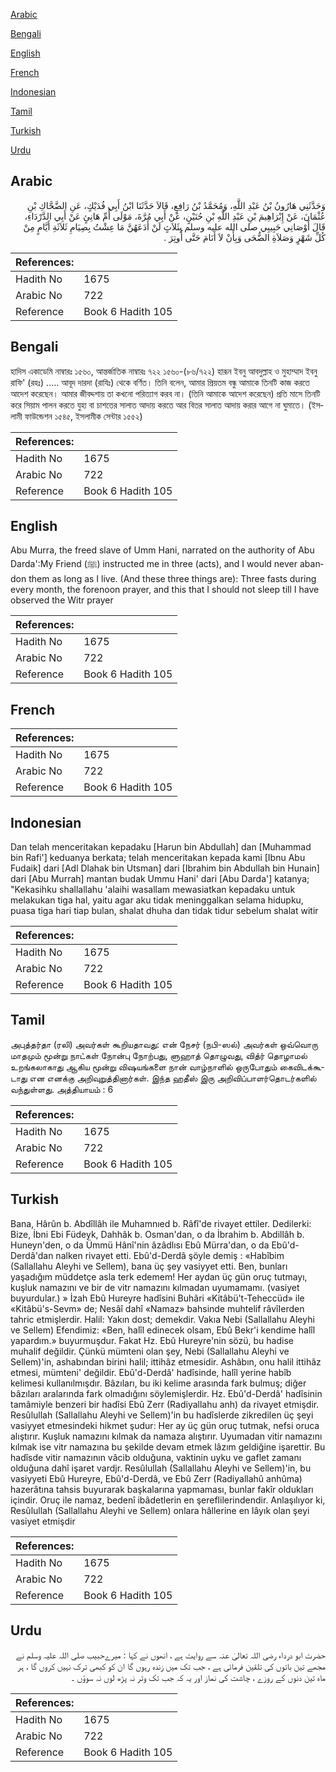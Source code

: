[Arabic](#arabic)

[Bengali](#bengali)

[English](#english)

[French](#french)

[Indonesian](#indonesian)

[Tamil](#tamil)

[Turkish](#turkish)

[Urdu](#urdu)

## Arabic


<div dir="rtl" lang="ar" style={{fontSize:'larger',backgroundColor:'#f8f9fa',padding:20}}>
وَحَدَّثَنِي هَارُونُ بْنُ عَبْدِ اللَّهِ، وَمُحَمَّدُ بْنُ رَافِعٍ، قَالاَ حَدَّثَنَا ابْنُ أَبِي فُدَيْكٍ، عَنِ الضَّحَّاكِ بْنِ عُثْمَانَ، عَنْ إِبْرَاهِيمَ بْنِ عَبْدِ اللَّهِ بْنِ حُنَيْنٍ، عَنْ أَبِي مُرَّةَ، مَوْلَى أُمِّ هَانِئٍ عَنْ أَبِي الدَّرْدَاءِ، قَالَ أَوْصَانِي حَبِيبِي صلى الله عليه وسلم بِثَلاَثٍ لَنْ أَدَعَهُنَّ مَا عِشْتُ بِصِيَامِ ثَلاَثَةِ أَيَّامٍ مِنْ كُلِّ شَهْرٍ وَصَلاَةِ الضُّحَى وَبِأَنْ لاَ أَنَامَ حَتَّى أُوتِرَ ‏.‏
</div>
<div style={{backgroundColor:'#f8f9fa',padding:20, marginBottom: 10}}><table> <thead> <tr> <th>References:</th> <th></th> </tr> </thead> <tbody><tr><td>Hadith No</td><td>1675</td></tr><tr><td>Arabic No</td><td>722</td></tr><tr><td>Reference</td><td>Book 6 Hadith 105</td></tr></tbody></table></div>

## Bengali


<div dir="ltr" lang="bn" style={{fontSize:'larger',backgroundColor:'#f8f9fa',padding:20}}>
হাদিস একাডেমি নাম্বারঃ ১৫৬০, আন্তর্জাতিক নাম্বারঃ ৭২২ ১৫৬০-(৮৬/৭২২) হারূন ইবনু আবদুল্লাহ ও মুহাম্মাদ ইবনু রাফি' (রহঃ) ..... আবূদ দারদা (রাযিঃ) থেকে বর্ণিত। তিনি বলেন, আমার প্রিয়তম বন্ধু আমাকে তিনটি কাজ করতে আদেশ করেছেন। আমার জীবদ্দশায় তা কখনো পরিত্যাগ করব না। (তিনি আমাকে আদেশ করেছেন) প্রতি মাসে তিনটি করে সিয়াম পালন করতে যুহা বা চাশতের সালাত আদায় করতে আর বিতর সালাত আদায় করার আগে না ঘুমাতে। (ইসলামী ফাউন্ডেশন ১৫৪৫, ইসলামীক সেন্টার ১৫৫২)
</div>
<div style={{backgroundColor:'#f8f9fa',padding:20, marginBottom: 10}}><table> <thead> <tr> <th>References:</th> <th></th> </tr> </thead> <tbody><tr><td>Hadith No</td><td>1675</td></tr><tr><td>Arabic No</td><td>722</td></tr><tr><td>Reference</td><td>Book 6 Hadith 105</td></tr></tbody></table></div>

## English


<div dir="ltr" lang="en" style={{fontSize:'larger',backgroundColor:'#f8f9fa',padding:20}}>
Abu Murra, the freed slave of Umm Hani, narrated on the authority of Abu Darda':My Friend (ﷺ) instructed me in three (acts), and I would never abandon them as long as I live. (And these three things are): Three fasts during every month, the forenoon prayer, and this that I should not sleep till I have observed the Witr prayer
</div>
<div style={{backgroundColor:'#f8f9fa',padding:20, marginBottom: 10}}><table> <thead> <tr> <th>References:</th> <th></th> </tr> </thead> <tbody><tr><td>Hadith No</td><td>1675</td></tr><tr><td>Arabic No</td><td>722</td></tr><tr><td>Reference</td><td>Book 6 Hadith 105</td></tr></tbody></table></div>

## French


<div dir="ltr" lang="fr" style={{fontSize:'larger',backgroundColor:'#f8f9fa',padding:20}}>

</div>
<div style={{backgroundColor:'#f8f9fa',padding:20, marginBottom: 10}}><table> <thead> <tr> <th>References:</th> <th></th> </tr> </thead> <tbody><tr><td>Hadith No</td><td>1675</td></tr><tr><td>Arabic No</td><td>722</td></tr><tr><td>Reference</td><td>Book 6 Hadith 105</td></tr></tbody></table></div>

## Indonesian


<div dir="ltr" lang="id" style={{fontSize:'larger',backgroundColor:'#f8f9fa',padding:20}}>
Dan telah menceritakan kepadaku [Harun bin Abdullah] dan [Muhammad bin Rafi'] keduanya berkata; telah menceritakan kepada kami [Ibnu Abu Fudaik] dari [Adl Dlahak bin Utsman] dari [Ibrahim bin Abdullah bin Hunain] dari [Abu Murrah] mantan budak Ummu Hani' dari [Abu Darda'] katanya; "Kekasihku shallallahu 'alaihi wasallam mewasiatkan kepadaku untuk melakukan tiga hal, yaitu agar aku tidak meninggalkan selama hidupku, puasa tiga hari tiap bulan, shalat dhuha dan tidak tidur sebelum shalat witir
</div>
<div style={{backgroundColor:'#f8f9fa',padding:20, marginBottom: 10}}><table> <thead> <tr> <th>References:</th> <th></th> </tr> </thead> <tbody><tr><td>Hadith No</td><td>1675</td></tr><tr><td>Arabic No</td><td>722</td></tr><tr><td>Reference</td><td>Book 6 Hadith 105</td></tr></tbody></table></div>

## Tamil


<div dir="ltr" lang="ta" style={{fontSize:'larger',backgroundColor:'#f8f9fa',padding:20}}>
அபுத்தர்தா (ரலி) அவர்கள் கூறியதாவது: என் நேசர் (நபி-ஸல்) அவர்கள் ஒவ்வொரு மாதமும் மூன்று நாட்கள் நோன்பு நோற்பது, ளுஹாத் தொழுவது, வித்ர் தொழாமல் உறங்கலாகாது ஆகிய மூன்று விஷயங்களை நான் வாழ்நாளில் ஒருபோதும் கைவிடக்கூடாது என எனக்கு அறிவுறுத்தினார்கள். இந்த ஹதீஸ் இரு அறிவிப்பாளர்தொடர்களில் வந்துள்ளது. அத்தியாயம் : 6
</div>
<div style={{backgroundColor:'#f8f9fa',padding:20, marginBottom: 10}}><table> <thead> <tr> <th>References:</th> <th></th> </tr> </thead> <tbody><tr><td>Hadith No</td><td>1675</td></tr><tr><td>Arabic No</td><td>722</td></tr><tr><td>Reference</td><td>Book 6 Hadith 105</td></tr></tbody></table></div>

## Turkish


<div dir="ltr" lang="tr" style={{fontSize:'larger',backgroundColor:'#f8f9fa',padding:20}}>
Bana, Hârûn b. Abdîllâh ile Muhamnıed b. Râfî'de rivayet ettiler. Dedilerki: Bize, İbni Ebi Füdeyk, Dahhâk b. Osman'dan, o da İbrahim b. Abdillâh b. Huneyn'den, o da Ümmü Hânî'nin âzâdlısı Ebû Mürra'dan, o da Ebû'd-Derdâ'dan nalken rivayet etti. Ebû'd-Derdâ şöyle demiş : «Habîbim (Sallallahu Aleyhi ve Sellem), bana üç şey vasiyyet etti. Ben, bunları yaşadığım müddetçe asla terk edemem! Her aydan üç gün oruç tutmayı, kuşluk namazını ve bir de vitr namazını kılmadan uyumamamı. (vasiyet buyurdular.) » İzah Ebû Hureyre hadîsini Buhâri «Kitâbü't-Teheccüd» ile «Kitâbü's-Sevm» de; Nesâî dahî «Namaz» bahsinde muhtelif râvîIerden tahric etmişlerdir. Halil: Yakın dost; demekdir. Vakıa Nebi (Sallallahu Aleyhi ve Sellem) Efendimiz: «Ben, halîl edinecek olsam, Ebû Bekr'i kendime halîl yapardım.» buyurmuşdur. Fakat Hz. Ebû Hureyre'nin sözü, bu hadise muhalif değildir. Çünkü mümteni olan şey, Nebi (Sallallahu Aleyhi ve Sellem)'in, ashabından birini halil; ittihâz etmesidir. Ashâbın, onu halil ittihâz etmesi, mümteni' değildir. Ebû'd-Derdâ' hadîsinde, halîl yerine habîb kelimesi kullanılmışdır. Bâzıları, bu iki kelime arasında fark bulmuş; diğer bâzıları aralarında fark olmadığını söylemişlerdir. Hz. Ebû'd-Derdâ' hadîsinin tamâmiyle benzeri bir hadîsi Ebû Zerr (Radiyallahu anh) da rivayet etmişdir. Resûlullah (Sallallahu Aleyhi ve Sellem)'in bu hadîslerde zikredilen üç şeyi vasiyyet etmesindeki hikmet şudur: Her ay üç gün oruç tutmak, nefsi oruca alıştırır. Kuşluk namazını kılmak da namaza alıştırır. Uyumadan vitir namazını kılmak ise vitr namazına bu şekilde devam etmek lâzım geldiğine işarettir. Bu hadîsde vitir namazının vâcib olduğuna, vaktinin uyku ve gaflet zamanı olduğuna dahî işaret vardjr. Resûlullah (Sallallahu Aleyhi ve Sellem)'in, bu vasiyyeti Ebû Hureyre, Ebû'd-Derdâ, ve Ebû Zerr (Radiyallahû anhûma) hazerâtına tahsis buyurarak başkalarına yapmaması, bunlar fakîr oldukları içindir. Oruç ile namaz, bedenî ibâdetlerin en şereflilerindendir. Anlaşılıyor ki, Resûlullah (Sallallahu Aleyhi ve Sellem) onlara hâllerine en lâyık olan şeyi vasiyet etmişdir
</div>
<div style={{backgroundColor:'#f8f9fa',padding:20, marginBottom: 10}}><table> <thead> <tr> <th>References:</th> <th></th> </tr> </thead> <tbody><tr><td>Hadith No</td><td>1675</td></tr><tr><td>Arabic No</td><td>722</td></tr><tr><td>Reference</td><td>Book 6 Hadith 105</td></tr></tbody></table></div>

## Urdu


<div dir="rtl" lang="ur" style={{fontSize:'larger',backgroundColor:'#f8f9fa',padding:20}}>
حضرت ابو درداء رضی اللہ تعالیٰ عنہ سے روایت ہے ، انھوں نے کہا : میرےحبیب صلی اللہ علیہ وسلم نے مجھے تین باتوں کی تلقین فرمائی ہے ، جب تک میں زندہ رہوں گا ان کو کبھی ترک نہیں کروں گا ، ہر ماہ تین دنوں کے روزے ، چاشت کی نماز اور یہ کہ جب تک وتر نہ پڑھ لوں نہ سوؤں ۔
</div>
<div style={{backgroundColor:'#f8f9fa',padding:20, marginBottom: 10}}><table> <thead> <tr> <th>References:</th> <th></th> </tr> </thead> <tbody><tr><td>Hadith No</td><td>1675</td></tr><tr><td>Arabic No</td><td>722</td></tr><tr><td>Reference</td><td>Book 6 Hadith 105</td></tr></tbody></table></div>